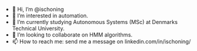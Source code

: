- 👋 Hi, I’m @ischoning
- 👀 I’m interested in automation.
- 🌱 I’m currently studying Autonomous Systems (MSc) at Denmarks Technical University.
- 💞️ I’m looking to collaborate on HMM algorithms.
- 📫 How to reach me: send me a message on linkedin.com/in/ischoning/

<!---
ischoning/ischoning is a ✨ special ✨ repository because its `README.md` (this file) appears on your GitHub profile.
You can click the Preview link to take a look at your changes.
--->
